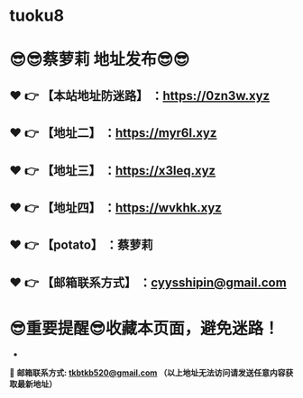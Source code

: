 # tuoku8
:sunglasses::sunglasses:蔡萝莉 地址发布:sunglasses::sunglasses:
==
:heart: :point_right: 【本站地址防迷路】 ：https://0zn3w.xyz
------
:heart: :point_right: 【地址二】 ：https://myr6l.xyz
------
:heart: :point_right: 【地址三】 ：https://x3leq.xyz
------
:heart: :point_right: 【地址四】 ：https://wvkhk.xyz
------
:heart: :point_right: 【potato】 ：蔡萝莉
------
:heart: :point_right: 【邮箱联系方式】 ：cyysshipin@gmail.com
------
:sunglasses:重要提醒:sunglasses:收藏本页面，避免迷路！
==

-

:e-mail: __邮箱联系方式: tkbtkb520@gmail.com （以上地址无法访问请发送任意内容获取最新地址）__
